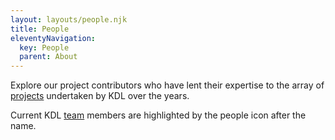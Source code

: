 ```yaml
---
layout: layouts/people.njk
title: People
eleventyNavigation:
  key: People
  parent: About
---
```


Explore our project contributors who have lent their expertise to the array of [projects](/projects/)
undertaken by KDL over the years.

Current KDL [team](/about/team/) members are highlighted by the people icon after the name.
